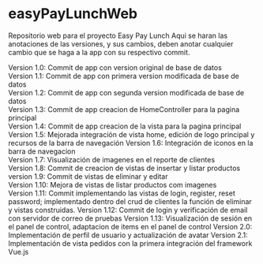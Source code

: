 # easyPayLunchWeb
Repositorio web para el proyecto Easy Pay Lunch
Aqui se haran las anotaciones de las versiones, y sus cambios, deben anotar cualquier cambio que se haga a la app con su respectivo commit.

Version 1.0: Commit de app con version original de base de datos  
Version 1.1: Commit de app con primera version modificada de base de datos     
Version 1.2: Commit de app con segunda version modificada de base de datos     
Version 1.3: Commit de app creacion de HomeController para la pagina principal     
Version 1.4: Commit de app creacion de la vista para la pagina principal           
Version 1.5: Mejorada integración de vista home, edición de logo principal y recursos de la barra de navegación
Version 1.6: Integración de iconos en la barra de navegacion       
Version 1.7: Visualización de imagenes en el reporte de clientes        
Version 1.8: Commit de creacion de vistas de insertar y listar productos   
version 1.9: Commit de vistas de eliminar y editar                      
Version 1.10: Mejora de vistas  de listar productos com imagenes        
Version 1.11: Commit implementando las vistas de login, register, reset password; implementado dentro del crud de clientes la función de eliminar y vistas construidas.
Version 1.12: Commit de login y verificación de email con servidor de correo de pruebas
Version 1.13: Visualización de sesión en el panel de control, adaptacion de items en el panel de control
Version 2.0: Implementación de perfil de usuario y actualización de avatar
Version 2.1: Implementación de vista pedidos con la primera integración del framework Vue.js 
